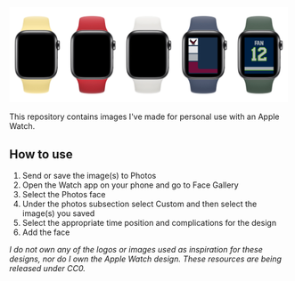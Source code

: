 <img src='docs/display.png' alt="image" width="500">

This repository contains images I've made for personal use with an Apple Watch.  

## How to use
1. Send or save the image(s) to Photos
2. Open the Watch app on your phone and go to Face Gallery
3. Select the Photos face
4. Under the photos subsection select Custom and then select the image(s) you saved
5. Select the appropriate time position and complications for the design
6. Add the face

*I do not own any of the logos or images used as inspiration for these designs, nor do I own the Apple Watch design. These resources are being released under CC0.*
